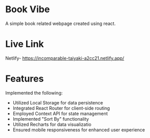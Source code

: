 # Book Vibe
A simple book related webpage created using react.

# Live Link
Netlify- https://incomparable-taiyaki-a2cc21.netlify.app/

# Features
Implemented the following:
-  Utilized Local Storage for data persistence
-  Integrated React Router for client-side routing
-  Employed Context API for state management
-  Implemented "Sort By" functionality
-  Utilized Recharts for data visualizatio
-  Ensured mobile responsiveness for enhanced user experience
